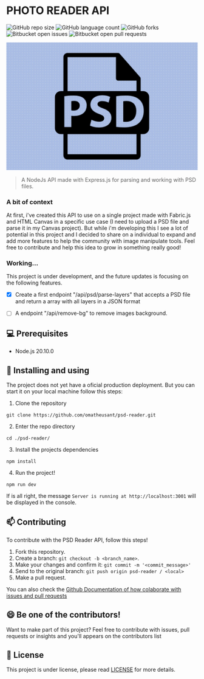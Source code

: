 # PHOTO READER API

![GitHub repo size](https://img.shields.io/github/repo-size/omatheusant/psd-reader?style=for-the-badge)
![GitHub language count](https://img.shields.io/github/languages/count/omatheusant/psd-reader?style=for-the-badge)
![GitHub forks](https://img.shields.io/github/forks/omatheusant/psd-reader?style=for-the-badge)
![Bitbucket open issues](https://img.shields.io/bitbucket/issues/omatheusant/psd-reader?style=for-the-badge)
![Bitbucket open pull requests](https://img.shields.io/bitbucket/pr-raw/omatheusant/psd-reader?style=for-the-badge)

<img src="./public/intro.jpg" alt="PSD image">

> A NodeJs API made with Express.js for parsing and working with PSD files.

### A bit of context

At first, i've created this API to use on a single project made with Fabric.js and HTML Canvas in a specific use case (I need to upload a PSD file and parse it in my Canvas project). But while i'm developing this I see a lot of potential in this project and I decided to share on a individual to expand and add more features to help the community with image manipulate tools. Feel free to contribute and help this idea to grow in something really good!

### Working...

This project is under development, and the future updates is focusing on the following features.

- [x] Create a first endpoint "/api/psd/parse-layers" that accepts a PSD file and return a array with all layers in a JSON format

- [ ] A endpoint "/api/remove-bg" to remove images background.

## 💻 Prerequisites

- Node.js 20.10.0

## 🚀 Installing and using

The project does not yet have a oficial production deployment. But you can start it on your local machine follow this steps:

1. Clone the repository

```
git clone https://github.com/omatheusant/psd-reader.git
```

2. Enter the repo directory

```
cd ./psd-reader/
```

3. Install the projects dependencies

```
npm install
```

4. Run the project!

```
npm run dev
```

If is all right, the message `Server is running at http://localhost:3001` will be displayed in the console.

## 📫 Contributing

To contribute with the PSD Reader API, follow this steps!

1. Fork this repository.
2. Create a branch: `git checkout -b <branch_name>`.
3. Make your changes and confirm it: `git commit -m '<commit_message>'`
4. Send to the original branch: `git push origin psd-reader / <local>`
5. Make a pull request.

You can also check the [Github Documentation of how colaborate with issues and pull requests](https://help.github.com/en/github/collaborating-with-issues-and-pull-requests/creating-a-pull-request)

<!-- ## 🤝 Contributors

I'm thankfull to the all contributors of this project!

<!-- <table>
  <tr>
    <td align="center">
      <a href="#" title="defina o titulo do link">
        <img src="https://avatars3.githubusercontent.com/u/31936044" width="100px;" alt="Foto do Iuri Silva no GitHub"/><br>
        <sub>
          <b>Iuri Silva</b>
        </sub>
      </a>
    </td>
    <td align="center">
      <a href="#" title="defina o titulo do link">
        <img src="https://s2.glbimg.com/FUcw2usZfSTL6yCCGj3L3v3SpJ8=/smart/e.glbimg.com/og/ed/f/original/2019/04/25/zuckerberg_podcast.jpg" width="100px;" alt="Foto do Mark Zuckerberg"/><br>
        <sub>
          <b>Mark Zuckerberg</b>
        </sub>
      </a>
    </td>
    <td align="center">
      <a href="#" title="defina o titulo do link">
        <img src="https://miro.medium.com/max/360/0*1SkS3mSorArvY9kS.jpg" width="100px;" alt="Foto do Steve Jobs"/><br>
        <sub>
          <b>Steve Jobs</b>
        </sub>
      </a>
    </td>
  </tr>
</table> -->

## 😄 Be one of the contributors!

Want to make part of this project? Feel free to contribute with issues, pull requests or insights and you'll appears on the contributors list

## 📝 License

This project is under license, please read [LICENSE](LICENSE.md) for more details.
